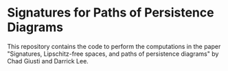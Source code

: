 # Signatures for Paths of Persistence Diagrams

This repository contains the code to perform the computations in the paper "Signatures, Lipschitz-free spaces, and paths of persistence diagrams" by Chad Giusti and Darrick Lee.